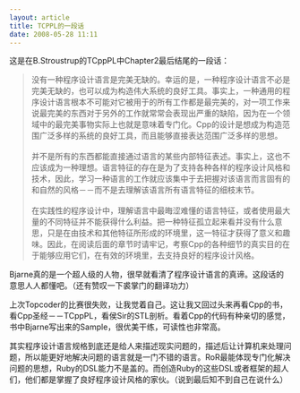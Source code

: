 ```yaml
--- 
layout: article
title: TCPPL的一段话
date: 2008-05-28 11:11
---
```

这是在B.Stroustrup的TCppPL中Chapter2最后结尾的一段话：

> 没有一种程序设计语言是完美无缺的。幸运的是，一种程序设计语言不必是完美无缺的，也可以成为构造伟大系统的良好工具。事实上，一种通用的程序设计语言根本不可能对它被用于的所有工作都是最完美的，对一项工作来说最完美的东西对于另外的工作就常常会表现出严重的缺陷，因为在一个领域中的最完美事物实际上也就是意味着专门化。Cpp的设计是想成为构造范围广泛多样的系统的良好工具，而且能够直接表达范围广泛多样的思想。<br /><br />并不是所有的东西都能直接通过语言的某些内部特征表述。事实上，这也不应该成为一种理想。语言特征的存在是为了支持各种各样的程序设计风格和技术，因此，学习一种语言的工作就应该集中于去把握对该语言而言固有的和自然的风格－－而不是去理解该语言所有语言特征的细枝末节。<br /><br />在实践性的程序设计中，理解语言中最晦涩难懂的语言特征，或者使用最大量的不同特征并不能获得什么利益。把一种特征孤立起来看并没有什么意思，只是在由技术和其他特征所形成的环境里，这一特征才获得了意义和趣味。因此，在阅读后面的章节时请牢记，考察Cpp的各种细节的真实目的在于能够应用它们，在有效的环境里，去支持良好的程序设计风格。

Bjarne真的是一个超人级的人物，很早就看清了程序设计语言的真谛。这段话的意思人人都懂吧。（还有赞叹一下裘掌门的翻译功力）

上次Topcoder的比赛很失败，让我觉着自己。这让我又回过头来再看Cpp的书，看Cpp圣经－－TCppPL，看侯Sir的STL剖析。看着Cpp的代码有种亲切的感觉，书中Bjarne写出来的Sample，很优美干练，可读性也非常高。

其实程序设计语言规格到底还是给人来描述现实问题的，描述后让计算机来处理问题，所以能更好地解决问题的语言就是一门不错的语言。RoR最能体现专门化解决问题的思想，Ruby的DSL能力不是盖的。而创造Ruby的这些DSL或者框架的超人们，他们都是掌握了良好程序设计风格的家伙。（说到最后知不到自己在说什么）
